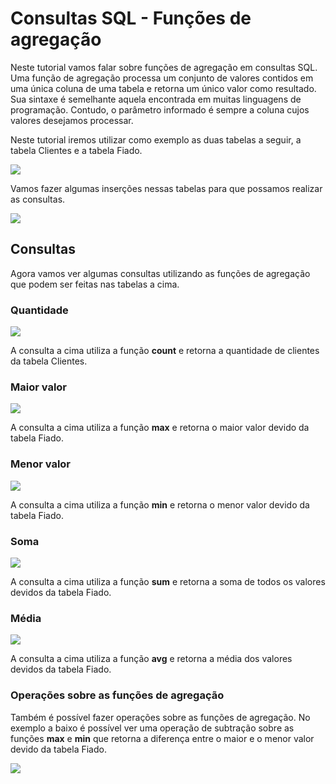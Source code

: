 # Consultas SQL - Funções de agregação

Neste tutorial vamos falar sobre funções de agregação em consultas SQL. Uma função de agregação processa um conjunto de valores contidos em uma única coluna de uma tabela e retorna um único valor como resultado. Sua sintaxe é semelhante aquela encontrada em muitas linguagens de programação. Contudo, o parâmetro informado é sempre a coluna cujos valores desejamos processar.

Neste tutorial iremos utilizar como exemplo as duas tabelas a seguir, a tabela Clientes e a tabela Fiado.

![](https://github.com/ciencia-de-dados-pratica/GEAM-basico/blob/master/2020/Bruno-Consultas%20SQL_Fun%C3%A7%C3%B5es%20de%20agrega%C3%A7%C3%A3o/Imagens/Imagem01.png)

Vamos fazer algumas inserções nessas tabelas para que possamos realizar as consultas.

![](https://github.com/ciencia-de-dados-pratica/GEAM-basico/blob/master/2020/Bruno-Consultas%20SQL_Fun%C3%A7%C3%B5es%20de%20agrega%C3%A7%C3%A3o/Imagens/Imagem02.png)

## Consultas
Agora vamos ver algumas consultas utilizando as funções de agregação que podem ser feitas nas tabelas a cima.

### Quantidade

![](https://github.com/ciencia-de-dados-pratica/GEAM-basico/blob/master/2020/Bruno-Consultas%20SQL_Fun%C3%A7%C3%B5es%20de%20agrega%C3%A7%C3%A3o/Imagens/Imagem03.png)

A consulta a cima utiliza a função **count** e retorna a quantidade de clientes da tabela Clientes.

### Maior valor

![](https://github.com/ciencia-de-dados-pratica/GEAM-basico/blob/master/2020/Bruno-Consultas%20SQL_Fun%C3%A7%C3%B5es%20de%20agrega%C3%A7%C3%A3o/Imagens/Imagem04.png)

A consulta a cima utiliza a função **max** e retorna o maior valor devido da tabela Fiado.

### Menor valor

![](https://github.com/ciencia-de-dados-pratica/GEAM-basico/blob/master/2020/Bruno-Consultas%20SQL_Fun%C3%A7%C3%B5es%20de%20agrega%C3%A7%C3%A3o/Imagens/Imagem05.png)

A consulta a cima utiliza a função **min** e retorna o menor valor devido da tabela Fiado.

### Soma

![](https://github.com/ciencia-de-dados-pratica/GEAM-basico/blob/master/2020/Bruno-Consultas%20SQL_Fun%C3%A7%C3%B5es%20de%20agrega%C3%A7%C3%A3o/Imagens/Imagem06.png)

A consulta a cima utiliza a função **sum** e retorna a soma de todos os valores devidos da tabela Fiado.

### Média

![](https://github.com/ciencia-de-dados-pratica/GEAM-basico/blob/master/2020/Bruno-Consultas%20SQL_Fun%C3%A7%C3%B5es%20de%20agrega%C3%A7%C3%A3o/Imagens/Imagem07.png)

A consulta a cima utiliza a função **avg** e retorna a média dos valores devidos da tabela Fiado.

### Operações sobre as funções de agregação

Também é possível fazer operações sobre as funções de agregação. No exemplo a baixo é possível ver uma operação de subtração sobre as funções **max** e **min** que retorna a diferença entre o maior e o menor valor devido da tabela Fiado.

![](https://github.com/ciencia-de-dados-pratica/GEAM-basico/blob/master/2020/Bruno-Consultas%20SQL_Fun%C3%A7%C3%B5es%20de%20agrega%C3%A7%C3%A3o/Imagens/Imagem08.png)
